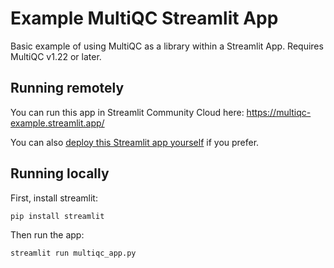 # Example MultiQC Streamlit App

Basic example of using MultiQC as a library within a Streamlit App.
Requires MultiQC v1.22 or later.

## Running remotely

You can run this app in Streamlit Community Cloud here:
<https://multiqc-example.streamlit.app/>

You can also [deploy this Streamlit app yourself](https://share.streamlit.io/deploy?repository=MultiQC%2Fexample-streamlit&branch=main&mainModule=multiqc_app.py) if you prefer.

## Running locally

First, install streamlit:

```bash
pip install streamlit
```

Then run the app:

```bash
streamlit run multiqc_app.py
```
